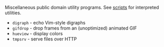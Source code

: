 Miscellaneous public domain utility programs. See
[scripts](https://github.com/jangler/scripts) for interpreted utilities.

- `digraph` - echo Vim-style digraphs
- `gifdrop` - drop frames from an (unoptimized) animated GIF
- `hueview` - display colors
- `tmpsrv` - serve files over HTTP
